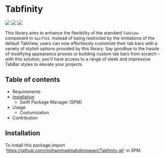 # Tabfinity

 ![](https://img.shields.io/badge/platform-iOS-d3d3d3) ![](https://img.shields.io/badge/iOS-13.0%2B-43A6C6) ![](https://img.shields.io/badge/Swift-5-F86F15)

This library aims to enhance the flexibility of the standard `TabView` component in `SwiftUI`. Instead of being restricted by the limitations of the default TabView, users can now effortlessly customize their tab bars with a variety of stylish options provided by this library. Say goodbye to the hassle of modifying appearance proxies or building custom tab bars from scratch – with this solution, you'll have access to a range of sleek and impressive TabBar styles to elevate your projects.

## Table of contents
   - Requirements
   - [Installation](#installation)
     - Swift Package Manager (SPM)
   - Usage
     - Costumization
   - Contribution 

## Installation
<a id="installation"></a>

To install this package,import 'https://github.com/mohammadmahdimoayeri/Tabfinity.git' in SPM.
